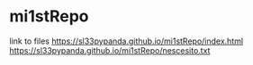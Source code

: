 # mi1stRepo
link to files 
https://sl33pypanda.github.io/mi1stRepo/index.html
https://sl33pypanda.github.io/mi1stRepo/nescesito.txt
